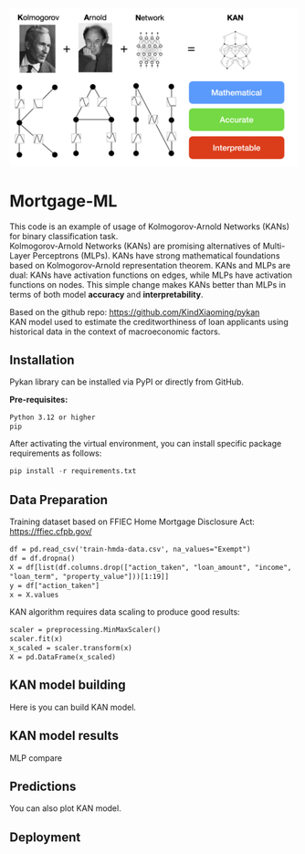 <img width="600" alt="kan_plot" src="https://github.com/yuriy3122/Mortgage-ML/blob/main/kan.png">

# Mortgage-ML

This code is an example of usage of Kolmogorov-Arnold Networks (KANs) for binary classification task.<br>
Kolmogorov-Arnold Networks (KANs) are promising alternatives of Multi-Layer Perceptrons (MLPs). KANs have strong mathematical foundations based on Kolmogorov-Arnold representation theorem. KANs and MLPs are dual: KANs have activation functions on edges, while MLPs have activation functions on nodes. This simple change makes KANs better than MLPs in terms of both model **accuracy** and **interpretability**.

Based on the github repo: <a href="url">https://github.com/KindXiaoming/pykan</a><br>
KAN model used to estimate the creditworthiness of loan applicants using historical data in the context of macroeconomic factors.<br>

## Installation
Pykan library can be installed via PyPI or directly from GitHub.

**Pre-requisites:**

```
Python 3.12 or higher
pip
```

After activating the virtual environment, you can install specific package requirements as follows:
```python
pip install -r requirements.txt
```
## Data Preparation
Training dataset based on FFIEC Home Mortgage Disclosure Act: <a href="url">https://ffiec.cfpb.gov/</a>
```
df = pd.read_csv('train-hmda-data.csv', na_values="Exempt")
df = df.dropna()
X = df[list(df.columns.drop(["action_taken", "loan_amount", "income", "loan_term", "property_value"]))[1:19]]
y = df["action_taken"]
x = X.values
```
KAN algorithm requires data scaling to produce good results:
```
scaler = preprocessing.MinMaxScaler()
scaler.fit(x)
x_scaled = scaler.transform(x)
X = pd.DataFrame(x_scaled)
```

## KAN model building
Here is you can build KAN model.

## KAN model results
MLP compare

## Predictions
You can also plot KAN model.

## Deployment





